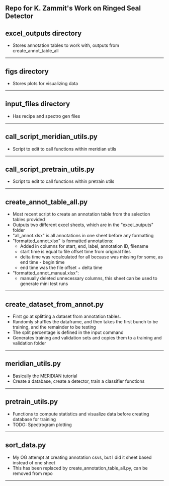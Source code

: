 ## Repo for K. Zammit's Work on Ringed Seal Detector ##


## excel_outputs directory ##

- Stores annotation tables to work with, outputs from create_annot_table_all
______________________


## figs directory ##

- Stores plots for visualizing data
______________________


## input_files directory ##

- Has recipe and spectro gen files
______________________


## call_script_meridian_utils.py ##

- Script to edit to call functions within meridian utils
______________________


## call_script_pretrain_utils.py ##

- Script to edit to call functions within pretrain utils
______________________


## create_annot_table_all.py ##

- Most recent script to create an annotation table from the selection tables provided
- Outputs two different excel sheets, which are in the "excel_outputs" folder 
- "all_annot.xlsx" is all annotations in one sheet before any formatting
- "formatted_annot.xlsx" is formatted annotations: 
	- Added in columns for start, end, label, annotation ID, filename
	- start time is equal to file offset time from original files 
	- delta time was recalculated for all because was missing for some, as end time - begin time
	- end time was the file offset + delta time
- "formatted_annot_manual.xlsx":
	- manually deleted unnecessary columns, this sheet can be used to generate mini test runs
______________________


## create_dataset_from_annot.py ##

- First go at splitting a dataset from annotation tables. 
- Randomly shuffles the dataframe, and then takes the first bunch to be training, and the remainder to be testing
- The split percentage is defined in the input command 
- Generates training and validation sets and copies them to a training and validation folder
______________________

## meridian_utils.py ##

- Basically the MERIDIAN tutorial
- Create a database, create a detector, train a classifier functions 
______________________

## pretrain_utils.py ##

- Functions to compute statistics and visualize data before creating database for training
- TODO: Spectrogram plotting
______________________

## sort_data.py ##

- My OG attempt at creating annotation csvs, but I did it sheet based instead of one sheet 
- This has been replaced by create_annotation_table_all.py, can be removed from repo 
______________________


